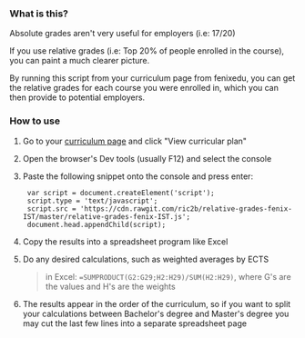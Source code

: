 ### What is this?

Absolute grades aren't very useful for employers (i.e: 17/20)

If you use relative grades (i.e: Top 20% of people enrolled in the course), you can paint a much clearer picture. 

By running this script from your curriculum page from fenixedu, you can get the relative grades for each course you were enrolled in, which you can then provide to potential employers.

### How to use

1. Go to your [curriculum page](https://fenix.tecnico.ulisboa.pt/student/consult/curriculum) and click "View curricular plan"

1. Open the browser's Dev tools (usually F12) and select the console

1. Paste the following snippet onto the console and press enter:

        var script = document.createElement('script');
        script.type = 'text/javascript';
        script.src = 'https://cdn.rawgit.com/ric2b/relative-grades-fenix-IST/master/relative-grades-fenix-IST.js';
        document.head.appendChild(script);


1. Copy the results into a spreadsheet program like Excel

1. Do any desired calculations, such as weighted averages by ECTS 
    > in Excel: `=SUMPRODUCT(G2:G29;H2:H29)/SUM(H2:H29)`, where G's are the values and H's are the weights

1. The results appear in the order of the curriculum, so if you want to split your calculations between Bachelor's degree and Master's degree you may cut the last few lines into a separate spreadsheet page
